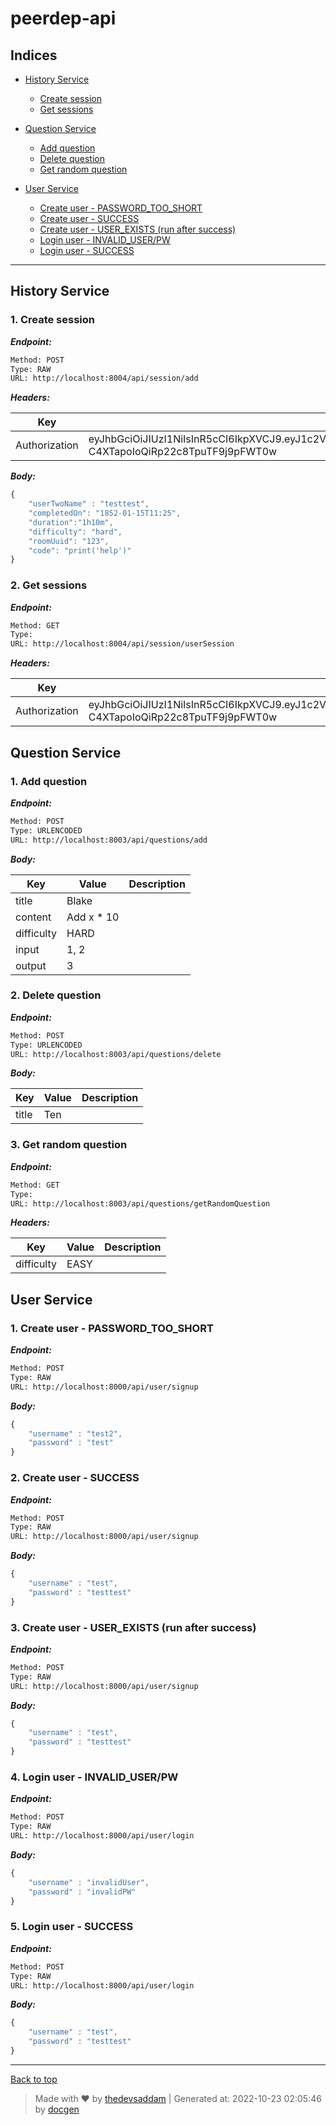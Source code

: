 # peerdep-api

## Indices

- [History Service](#history-service)

  - [Create session](#1-create-session)
  - [Get sessions](#2-get-sessions)

- [Question Service](#question-service)

  - [Add question](#1-add-question)
  - [Delete question](#2-delete-question)
  - [Get random question](#3-get-random-question)

- [User Service](#user-service)

  - [Create user - PASSWORD_TOO_SHORT](#1-create-user---password_too_short)
  - [Create user - SUCCESS](#2-create-user---success)
  - [Create user - USER_EXISTS (run after success)](<#3-create-user---user_exists-(run-after-success)>)
  - [Login user - INVALID_USER/PW](#4-login-user---invalid_userpw)
  - [Login user - SUCCESS](#5-login-user---success)

---

## History Service

### 1. Create session

**_Endpoint:_**

```bash
Method: POST
Type: RAW
URL: http://localhost:8004/api/session/add
```

**_Headers:_**

| Key           | Value                                                                                                                                                               | Description |
| ------------- | ------------------------------------------------------------------------------------------------------------------------------------------------------------------- | ----------- |
| Authorization | eyJhbGciOiJIUzI1NiIsInR5cCI6IkpXVCJ9.eyJ1c2VybmFtZSI6InRlc3QiLCJpZCI6MTIsImlhdCI6MTY2NjQ0MTc3MywiZXhwIjoxNjY2NTI4MTczfQ.nCnObkCA0SL-C4XTapoIoQiRp22c8TpuTF9j9pFWT0w |             |

**_Body:_**

```js
{
    "userTwoName" : "testtest",
    "completedOn": "1852-01-15T11:25",
    "duration":"1h10m",
    "difficulty": "hard",
    "roomUuid": "123",
    "code": "print('help')"
}
```

### 2. Get sessions

**_Endpoint:_**

```bash
Method: GET
Type:
URL: http://localhost:8004/api/session/userSession
```

**_Headers:_**

| Key           | Value                                                                                                                                                               | Description |
| ------------- | ------------------------------------------------------------------------------------------------------------------------------------------------------------------- | ----------- |
| Authorization | eyJhbGciOiJIUzI1NiIsInR5cCI6IkpXVCJ9.eyJ1c2VybmFtZSI6InRlc3QiLCJpZCI6MTIsImlhdCI6MTY2NjQ0MTc3MywiZXhwIjoxNjY2NTI4MTczfQ.nCnObkCA0SL-C4XTapoIoQiRp22c8TpuTF9j9pFWT0w |             |

## Question Service

### 1. Add question

**_Endpoint:_**

```bash
Method: POST
Type: URLENCODED
URL: http://localhost:8003/api/questions/add
```

**_Body:_**

| Key        | Value       | Description |
| ---------- | ----------- | ----------- |
| title      | Blake       |             |
| content    | Add x \* 10 |             |
| difficulty | HARD        |             |
| input      | 1, 2        |             |
| output     | 3           |             |

### 2. Delete question

**_Endpoint:_**

```bash
Method: POST
Type: URLENCODED
URL: http://localhost:8003/api/questions/delete
```

**_Body:_**

| Key   | Value | Description |
| ----- | ----- | ----------- |
| title | Ten   |             |

### 3. Get random question

**_Endpoint:_**

```bash
Method: GET
Type:
URL: http://localhost:8003/api/questions/getRandomQuestion
```

**_Headers:_**

| Key        | Value | Description |
| ---------- | ----- | ----------- |
| difficulty | EASY  |             |

## User Service

### 1. Create user - PASSWORD_TOO_SHORT

**_Endpoint:_**

```bash
Method: POST
Type: RAW
URL: http://localhost:8000/api/user/signup
```

**_Body:_**

```js
{
    "username" : "test2",
    "password" : "test"
}
```

### 2. Create user - SUCCESS

**_Endpoint:_**

```bash
Method: POST
Type: RAW
URL: http://localhost:8000/api/user/signup
```

**_Body:_**

```js
{
    "username" : "test",
    "password" : "testtest"
}
```

### 3. Create user - USER_EXISTS (run after success)

**_Endpoint:_**

```bash
Method: POST
Type: RAW
URL: http://localhost:8000/api/user/signup
```

**_Body:_**

```js
{
    "username" : "test",
    "password" : "testtest"
}
```

### 4. Login user - INVALID_USER/PW

**_Endpoint:_**

```bash
Method: POST
Type: RAW
URL: http://localhost:8000/api/user/login
```

**_Body:_**

```js
{
    "username" : "invalidUser",
    "password" : "invalidPW"
}
```

### 5. Login user - SUCCESS

**_Endpoint:_**

```bash
Method: POST
Type: RAW
URL: http://localhost:8000/api/user/login
```

**_Body:_**

```js
{
    "username" : "test",
    "password" : "testtest"
}
```

---

[Back to top](#peerdep-api)

> Made with &#9829; by [thedevsaddam](https://github.com/thedevsaddam) | Generated at: 2022-10-23 02:05:46 by [docgen](https://github.com/thedevsaddam/docgen)
